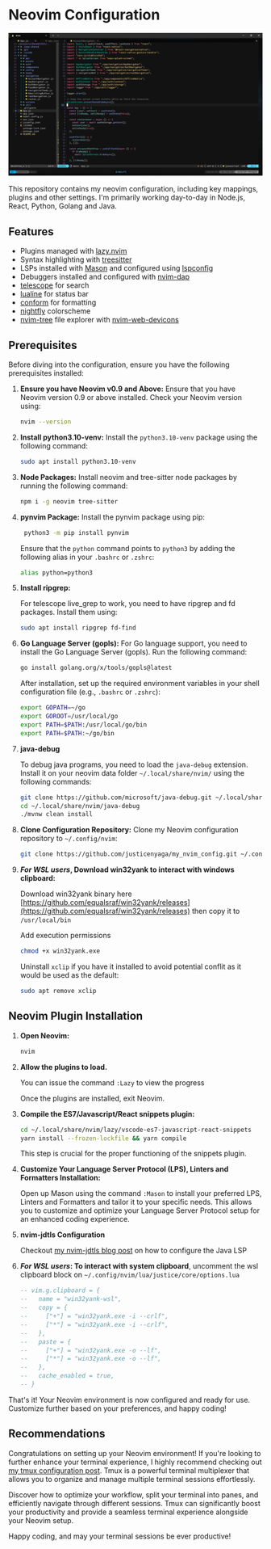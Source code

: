 # Neovim Configuration

![My Neovim](nvim.png)

This repository contains my neovim configuration, including key mappings, plugins and other settings. I'm primarily working day-to-day in Node.js, React, Python, Golang and Java.

## Features

- Plugins managed with [lazy.nvim](https://github.com/folke/lazy.nvim)
- Syntax highlighting with [treesitter](https://github.com/nvim-treesitter/nvim-treesitter)
- LSPs installed with [Mason](https://github.com/williamboman/mason.nvim) and configured using [lspconfig](https://github.com/neovim/nvim-lspconfig)
- Debuggers installed and configured with [nvim-dap](https://github.com/mfussenegger/nvim-dap)
- [telescope](https://github.com/nvim-telescope/telescope.nvim) for search
- [lualine](https://github.com/nvim-lualine/lualine.nvim) for status bar
- [conform](https://github.com/stevearc/conform.nvim) for formatting
- [nightfly](https://github.com/bluz71/vim-nightfly-colors) colorscheme
- [nvim-tree](https://github.com/nvim-tree/nvim-tree.lua) file explorer with [nvim-web-devicons](https://github.com/nvim-tree/nvim-web-devicons)

## Prerequisites

Before diving into the configuration, ensure you have the following prerequisites installed:

1. **Ensure you have Neovim v0.9 and Above:**
   Ensure that you have Neovim version 0.9 or above installed. Check your Neovim version using:

   ```bash
   nvim --version
   ```

2. **Install python3.10-venv:**
   Install the `python3.10-venv` package using the following command:

   ```bash
   sudo apt install python3.10-venv
   ```

3. **Node Packages:**
   Install neovim and tree-sitter node packages by running the following command:

   ```bash
   npm i -g neovim tree-sitter
   ```

4. **pynvim Package:**
   Install the pynvim package using pip:

   ```bash
    python3 -m pip install pynvim
   ```

   Ensure that the `python` command points to `python3` by adding the following alias in your `.bashrc` or `.zshrc`:

   ```bash
   alias python=python3

   ```

5. **Install ripgrep:**

   For telescope live_grep to work, you need to have ripgrep and fd packages. Install them using:

   ```bash
   sudo apt install ripgrep fd-find
   ```

6. **Go Language Server (gopls):**
   For Go language support, you need to install the Go Language Server (gopls). Run the following command:

   ```bash
   go install golang.org/x/tools/gopls@latest
   ```

   After installation, set up the required environment variables in your shell configuration file (e.g., `.bashrc` or `.zshrc`):

   ```bash
   export GOPATH=~/go
   export GOROOT=/usr/local/go
   export PATH=$PATH:/usr/local/go/bin
   export PATH=$PATH:~/go/bin
   ```

7. **java-debug**

   To debug java programs, you need to load the `java-debug` extension. Install it on your neovim data folder `~/.local/share/nvim/` using the following commands:

   ```bash
   git clone https://github.com/microsoft/java-debug.git ~/.local/share/nvim/java-debug
   cd ~/.local/share/nvim/java-debug
   ./mvnw clean install
   ```

8. **Clone Configuration Repository:**
   Clone my Neovim configuration repository to `~/.config/nvim`:

   ```bash
   git clone https://github.com/justicenyaga/my_nvim_config.git ~/.config/nvim
   ```

9. **_For WSL users_, Download win32yank to interact with windows clipboard:**

   Download win32yank binary here [https://github.com/equalsraf/win32yank/releases](https://github.com/equalsraf/win32yank/releases)
   then copy it to `/usr/local/bin`

   Add execution permissions

   ```bash
   chmod +x win32yank.exe
   ```

   Uninstall `xclip` if you have it installed to avoid potential conflit as it would be used as the default:

   ```bash
   sudo apt remove xclip
   ```

## Neovim Plugin Installation

1. **Open Neovim:**

   ```bash
   nvim
   ```

2. **Allow the plugins to load.**

   You can issue the command `:Lazy` to view the progress

   Once the plugins are installed, exit Neovim.

3. **Compile the ES7/Javascript/React snippets plugin:**

   ```bash
   cd ~/.local/share/nvim/lazy/vscode-es7-javascript-react-snippets
   yarn install --frozen-lockfile && yarn compile
   ```

   This step is crucial for the proper functioning of the snippets plugin.

4. **Customize Your Language Server Protocol (LPS), Linters and Formatters Installation:**

   Open up Mason using the command `:Mason` to install your preferred LPS, Linters and Formatters and tailor it to your specific needs. This allows you to customize and optimize your Language Server Protocol setup for an enhanced coding experience.

5. **nvim-jdtls Configuration**

   Checkout [my nvim-jdtls blog post](https://justicenyaga.me/posts/202402-configuring-java-lsp-for-neovim-with-nvim-jdtls) on how to configure the Java LSP

6. **_For WSL users_: To interact with system clipboard**, uncomment the wsl clipboard block on `~/.config/nvim/lua/justice/core/options.lua`

   ```lua
   -- vim.g.clipboard = {
   --   name = "win32yank-wsl",
   --   copy = {
   --     ["+"] = "win32yank.exe -i --crlf",
   --     ["*"] = "win32yank.exe -i --crlf",
   --   },
   --   paste = {
   --     ["+"] = "win32yank.exe -o --lf",
   --     ["*"] = "win32yank.exe -o --lf",
   --   },
   --   cache_enabled = true,
   -- }
   ```

That's it! Your Neovim environment is now configured and ready for use. Customize further based on your preferences, and happy coding!

## Recommendations

Congratulations on setting up your Neovim environment! If you're looking to further enhance your terminal experience, I highly recommend checking out [my tmux configuration post](http://justicenyaga.me/posts/202401-my-tmux-configuration/). Tmux is a powerful terminal multiplexer that allows you to organize and manage multiple terminal sessions effortlessly.

Discover how to optimize your workflow, split your terminal into panes, and efficiently navigate through different sessions. Tmux can significantly boost your productivity and provide a seamless terminal experience alongside your Neovim setup.

Happy coding, and may your terminal sessions be ever productive!
